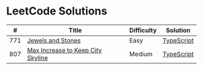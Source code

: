 # LeetCode Solutions

| # | Title | Difficulty | Solution | 
|---| ----- | -------- | ---------- |
|771|[Jewels and Stones](https://leetcode.com/problems/jewels-and-stones/)|Easy|[TypeScript](./src/771.Jewels-and-Stones.ts)|
|807|[Max Increase to Keep City Skyline](https://leetcode.com/problems/max-increase-to-keep-city-skyline/)|Medium|[TypeScript](./src/807.max-increase-to-keep-city-skyline.ts)|
